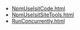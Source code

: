 * [NpmUseIsitCode.html](NpmUseIsitCode.html)
* [NpmUseIsitSiteTools.html](NpmUseIsitSiteTools.html)
* [RunConcurrently.html](RunConcurrently.html)